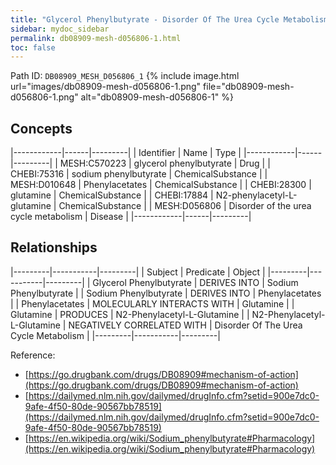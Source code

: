 ```yaml
---
title: "Glycerol Phenylbutyrate - Disorder Of The Urea Cycle Metabolism"
sidebar: mydoc_sidebar
permalink: db08909-mesh-d056806-1.html
toc: false 
---
```



Path ID: `DB08909_MESH_D056806_1`
{% include image.html url="images/db08909-mesh-d056806-1.png" file="db08909-mesh-d056806-1.png" alt="db08909-mesh-d056806-1" %}

## Concepts

|------------|------|---------|
| Identifier | Name | Type    |
|------------|------|---------|
| MESH:C570223 | glycerol phenylbutyrate | Drug |
| CHEBI:75316 | sodium phenylbutyrate | ChemicalSubstance |
| MESH:D010648 | Phenylacetates | ChemicalSubstance |
| CHEBI:28300 | glutamine | ChemicalSubstance |
| CHEBI:17884 | N2-phenylacetyl-L-glutamine | ChemicalSubstance |
| MESH:D056806 | Disorder of the urea cycle metabolism | Disease |
|------------|------|---------|

## Relationships

|---------|-----------|---------|
| Subject | Predicate | Object  |
|---------|-----------|---------|
| Glycerol Phenylbutyrate | DERIVES INTO | Sodium Phenylbutyrate |
| Sodium Phenylbutyrate | DERIVES INTO | Phenylacetates |
| Phenylacetates | MOLECULARLY INTERACTS WITH | Glutamine |
| Glutamine | PRODUCES | N2-Phenylacetyl-L-Glutamine |
| N2-Phenylacetyl-L-Glutamine | NEGATIVELY CORRELATED WITH | Disorder Of The Urea Cycle Metabolism |
|---------|-----------|---------|

Reference: 
  - [https://go.drugbank.com/drugs/DB08909#mechanism-of-action](https://go.drugbank.com/drugs/DB08909#mechanism-of-action)
  - [https://dailymed.nlm.nih.gov/dailymed/drugInfo.cfm?setid=900e7dc0-9afe-4f50-80de-90567bb78519](https://dailymed.nlm.nih.gov/dailymed/drugInfo.cfm?setid=900e7dc0-9afe-4f50-80de-90567bb78519)
  - [https://en.wikipedia.org/wiki/Sodium_phenylbutyrate#Pharmacology](https://en.wikipedia.org/wiki/Sodium_phenylbutyrate#Pharmacology)
